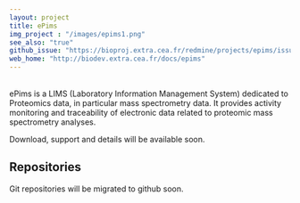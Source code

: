 ```yaml
---
layout: project
title: ePims
img_project : "/images/epims1.png"
see_also: "true"
github_issue: "https://bioproj.extra.cea.fr/redmine/projects/epims/issues"
web_home: "http://biodev.extra.cea.fr/docs/epims"
---
```

<br>
ePims is a LIMS (Laboratory Information Management System) dedicated to Proteomics data, in particular mass spectrometry data.  
 It provides activity monitoring and traceability of electronic data related to proteomic mass spectrometry analyses.
<br>

Download, support and details will be available soon. 

## Repositories

Git repositories will be migrated to github soon.



